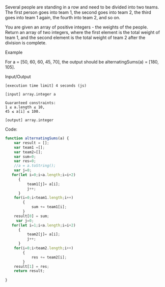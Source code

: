 Several people are standing in a row and need to be divided into two teams. The first person goes into team 1, the second goes into team 2, the third goes into team 1 again, the fourth into team 2, and so on.

You are given an array of positive integers - the weights of the people. Return an array of two integers, where the first element is the total weight of team 1, and the second element is the total weight of team 2 after the division is complete.

Example

For a = [50, 60, 60, 45, 70], the output should be
alternatingSums(a) = [180, 105].

Input/Output

    [execution time limit] 4 seconds (js)

    [input] array.integer a

    Guaranteed constraints:
    1 ≤ a.length ≤ 10,
    45 ≤ a[i] ≤ 100.

    [output] array.integer

Code:
```Javascript
function alternatingSums(a) {
    var result = [];
    var team1 =[];
    var team2=[];
    var sum=0;
    var res=0;
    //a = a.toString();
    var j=0;
   for(let i=0;i<a.length;i=i+2)
      {
          team1[j]= a[i];
          j++;
      }
    for(i=0;i<team1.length;i++)
        {
            sum += team1[i];
        }
    result[0] = sum;
     var j=0;
   for(let i=1;i<a.length;i=i+2)
      {
          team2[j]= a[i];
          j++;
      }
    for(i=0;i<team2.length;i++)
        {
            res += team2[i];
        }
    result[1] = res;
    return result;
     
}
